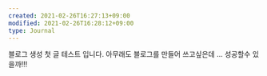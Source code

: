 ```yaml
---
created: 2021-02-26T16:27:13+09:00
modified: 2021-02-26T16:28:12+09:00
type: Journal
---
```


블로그 생성 첫 글 테스트 입니다.
아무래도 블로그를 만들어 쓰고싶은데 ...
성공할수 있을까!!!